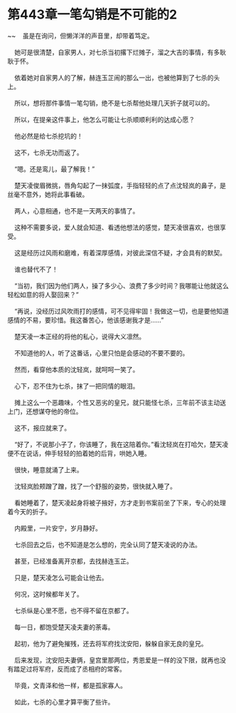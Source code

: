 # 第443章一笔勾销是不可能的2
~~&nbsp;&nbsp;&nbsp;&nbsp;虽是在询问，但懒洋洋的声音里，却带着笃定。<br><br>&nbsp;&nbsp;&nbsp;&nbsp;她可是很清楚，自家男人，对七杀当初撂下烂摊子，溜之大吉的事情，有多耿耿于怀。<br><br>&nbsp;&nbsp;&nbsp;&nbsp;依着她对自家男人的了解，赫连玉芷闹的那么一出，也被他算到了七杀的头上。<br><br>&nbsp;&nbsp;&nbsp;&nbsp;所以，想将那件事情一笔勾销，绝不是七杀帮他处理几天折子就可以的。<br><br>&nbsp;&nbsp;&nbsp;&nbsp;所以，在提亲这件事上，他怎么可能让七杀顺顺利利的达成心愿？<br><br>&nbsp;&nbsp;&nbsp;&nbsp;他必然是给七杀挖坑的！<br><br>&nbsp;&nbsp;&nbsp;&nbsp;这不，七杀无功而返了。<br><br>&nbsp;&nbsp;&nbsp;&nbsp;“嗯。还是鸾儿，最了解我！”<br><br>&nbsp;&nbsp;&nbsp;&nbsp;楚天凌俊眉微挑，唇角勾起了一抹弧度，手指轻轻的点了点沈轻岚的鼻子，是丝毫不意外，她将此事看破。<br><br>&nbsp;&nbsp;&nbsp;&nbsp;两人，心意相通，也不是一天两天的事情了。<br><br>&nbsp;&nbsp;&nbsp;&nbsp;这种不需要多说，爱人就会知道、看透他想法的感觉，楚天凌很喜欢，也很享受。<br><br>&nbsp;&nbsp;&nbsp;&nbsp;这是经历过风雨和磨难，有着深厚感情，对彼此深信不疑，才会具有的默契。<br><br>&nbsp;&nbsp;&nbsp;&nbsp;谁也替代不了！<br><br>&nbsp;&nbsp;&nbsp;&nbsp;“当初，我们因为他们两人，操了多少心、浪费了多少时间？我哪能让他就这么轻松如意的将人娶回来？”<br><br>&nbsp;&nbsp;&nbsp;&nbsp;“再说，没经历过风吹雨打的感情，可不见得牢固！我做这一切，也是要他知道感情的不易，要珍惜。我这番苦心，他该感谢我才是……”<br><br>&nbsp;&nbsp;&nbsp;&nbsp;楚天凌一本正经的将他的私心，说得大义凛然。<br><br>&nbsp;&nbsp;&nbsp;&nbsp;不知道他的人，听了这番话，心里只怕是会感动的不要不要的。<br><br>&nbsp;&nbsp;&nbsp;&nbsp;然而，看穿他本质的沈轻岚，就呵呵一笑了。<br><br>&nbsp;&nbsp;&nbsp;&nbsp;心下，忍不住为七杀，抹了一把同情的眼泪。<br><br>&nbsp;&nbsp;&nbsp;&nbsp;摊上这么一个恶趣味，个性又恶劣的皇兄，就只能怪七杀，三年前不该主动送上门，还想谋夺他的帝位。<br><br>&nbsp;&nbsp;&nbsp;&nbsp;这不，报应就来了。<br><br>&nbsp;&nbsp;&nbsp;&nbsp;“好了，不说那小子了，你该睡了，我在这陪着你。”看沈轻岚在打哈欠，楚天凌便不在说话，伸手轻轻的拍着她的后背，哄她入睡。<br><br>&nbsp;&nbsp;&nbsp;&nbsp;很快，睡意就涌了上来。<br><br>&nbsp;&nbsp;&nbsp;&nbsp;沈轻岚脸颊蹭了蹭，找了一个舒服的姿势，很快就入睡了。<br><br>&nbsp;&nbsp;&nbsp;&nbsp;看她睡着了，楚天凌起身将被子掖好，方才走到书案前坐了下来，专心的处理着今天的折子。<br><br>&nbsp;&nbsp;&nbsp;&nbsp;内殿里，一片安宁，岁月静好。<br><br>&nbsp;&nbsp;&nbsp;&nbsp;七杀回去之后，也不知道是怎么想的，完全认同了楚天凌说的办法。<br><br>&nbsp;&nbsp;&nbsp;&nbsp;甚至，已经准备离开京都，去找赫连玉芷。<br><br>&nbsp;&nbsp;&nbsp;&nbsp;只是，楚天凌怎么可能会让他去。<br><br>&nbsp;&nbsp;&nbsp;&nbsp;何况，这时候都年关了。<br><br>&nbsp;&nbsp;&nbsp;&nbsp;七杀纵是心里不愿，也不得不留在京都了。<br><br>&nbsp;&nbsp;&nbsp;&nbsp;每一日，都饱受楚天凌夫妻的荼毒。<br><br>&nbsp;&nbsp;&nbsp;&nbsp;起初，他为了避免摧残，还去将军府找沈安阳，躲躲自家无良的皇兄。<br><br>&nbsp;&nbsp;&nbsp;&nbsp;后来发现，沈安阳夫妻俩，皇宫里那两位，秀恩爱是一样的没下限，就再也没有踏足过将军府，反而成了丞相府的常客。<br><br>&nbsp;&nbsp;&nbsp;&nbsp;毕竟，文青泽和他一样，都是孤家寡人。<br><br>&nbsp;&nbsp;&nbsp;&nbsp;如此，七杀的心里才算平衡了些许。<br><br>
                    

<script>_fwqdsqadxfw()</script>
<div><script>_dfwf1dw();</script></div>
<div><script>_dfwf1agdw();</script></div>
                